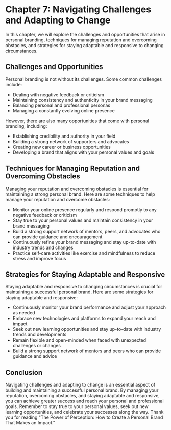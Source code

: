 Chapter 7: Navigating Challenges and Adapting to Change
=======================================================

In this chapter, we will explore the challenges and opportunities that arise in personal branding, techniques for managing reputation and overcoming obstacles, and strategies for staying adaptable and responsive to changing circumstances.

Challenges and Opportunities
----------------------------

Personal branding is not without its challenges. Some common challenges include:

* Dealing with negative feedback or criticism
* Maintaining consistency and authenticity in your brand messaging
* Balancing personal and professional personas
* Managing a constantly evolving online presence

However, there are also many opportunities that come with personal branding, including:

* Establishing credibility and authority in your field
* Building a strong network of supporters and advocates
* Creating new career or business opportunities
* Developing a brand that aligns with your personal values and goals

Techniques for Managing Reputation and Overcoming Obstacles
-----------------------------------------------------------

Managing your reputation and overcoming obstacles is essential for maintaining a strong personal brand. Here are some techniques to help manage your reputation and overcome obstacles:

* Monitor your online presence regularly and respond promptly to any negative feedback or criticism
* Stay true to your personal values and maintain consistency in your brand messaging
* Build a strong support network of mentors, peers, and advocates who can provide guidance and encouragement
* Continuously refine your brand messaging and stay up-to-date with industry trends and changes
* Practice self-care activities like exercise and mindfulness to reduce stress and improve focus

Strategies for Staying Adaptable and Responsive
-----------------------------------------------

Staying adaptable and responsive to changing circumstances is crucial for maintaining a successful personal brand. Here are some strategies for staying adaptable and responsive:

* Continuously monitor your brand performance and adjust your approach as needed
* Embrace new technologies and platforms to expand your reach and impact
* Seek out new learning opportunities and stay up-to-date with industry trends and developments
* Remain flexible and open-minded when faced with unexpected challenges or changes
* Build a strong support network of mentors and peers who can provide guidance and advice

Conclusion
----------

Navigating challenges and adapting to change is an essential aspect of building and maintaining a successful personal brand. By managing your reputation, overcoming obstacles, and staying adaptable and responsive, you can achieve greater success and reach your personal and professional goals. Remember to stay true to your personal values, seek out new learning opportunities, and celebrate your successes along the way. Thank you for reading "The Power of Perception: How to Create a Personal Brand That Makes an Impact."
